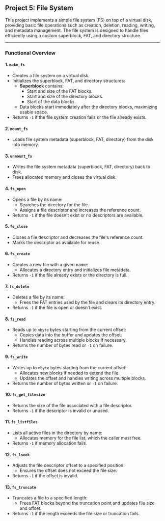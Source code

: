 ## Project 5: File System


This project implements a simple file system (FS) on top of a virtual disk, providing basic file operations such as creation, deletion, reading, writing, and metadata management. The file system is designed to handle files efficiently using a custom superblock, FAT, and directory structure.

---

### Functional Overview

#### 1. **`make_fs`**
- Creates a file system on a virtual disk.
- Initializes the superblock, FAT, and directory structures:
  - **Superblock** contains:
    - Start and size of the FAT blocks.
    - Start and size of the directory blocks.
    - Start of the data blocks.
  - Data blocks start immediately after the directory blocks, maximizing usable space.
- Returns `-1` if the file system creation fails or the file already exists.

#### 2. **`mount_fs`**
- Loads file system metadata (superblock, FAT, directory) from the disk into memory.

#### 3. **`unmount_fs`**
- Writes the file system metadata (superblock, FAT, directory) back to disk.
- Frees allocated memory and closes the virtual disk.

#### 4. **`fs_open`**
- Opens a file by its name:
  - Searches the directory for the file.
  - Assigns a file descriptor and increases the reference count.
- Returns `-1` if the file doesn’t exist or no descriptors are available.

#### 5. **`fs_close`**
- Closes a file descriptor and decreases the file's reference count.
- Marks the descriptor as available for reuse.

#### 6. **`fs_create`**
- Creates a new file with a given name:
  - Allocates a directory entry and initializes file metadata.
- Returns `-1` if the file already exists or the directory is full.

#### 7. **`fs_delete`**
- Deletes a file by its name:
  - Frees the FAT entries used by the file and clears its directory entry.
- Returns `-1` if the file is open or doesn’t exist.

#### 8. **`fs_read`**
- Reads up to `nbyte` bytes starting from the current offset:
  - Copies data into the buffer and updates the offset.
  - Handles reading across multiple blocks if necessary.
- Returns the number of bytes read or `-1` on failure.

#### 9. **`fs_write`**
- Writes up to `nbyte` bytes starting from the current offset:
  - Allocates new blocks if needed to extend the file.
  - Updates the offset and handles writing across multiple blocks.
- Returns the number of bytes written or `-1` on failure.

#### 10. **`fs_get_filesize`**
- Returns the size of the file associated with a file descriptor.
- Returns `-1` if the descriptor is invalid or unused.

#### 11. **`fs_listfiles`**
- Lists all active files in the directory by name:
  - Allocates memory for the file list, which the caller must free.
- Returns `-1` if memory allocation fails.

#### 12. **`fs_lseek`**
- Adjusts the file descriptor offset to a specified position:
  - Ensures the offset does not exceed the file size.
- Returns `-1` if the offset is invalid.

#### 13. **`fs_truncate`**
- Truncates a file to a specified length:
  - Frees FAT blocks beyond the truncation point and updates file size and offset.
- Returns `-1` if the length exceeds the file size or truncation fails.
